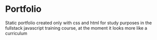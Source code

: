 # Portfolio
Static portfolio created only with css and html for study purposes in the fullstack javascript training course, at the moment it looks more like a curriculum
